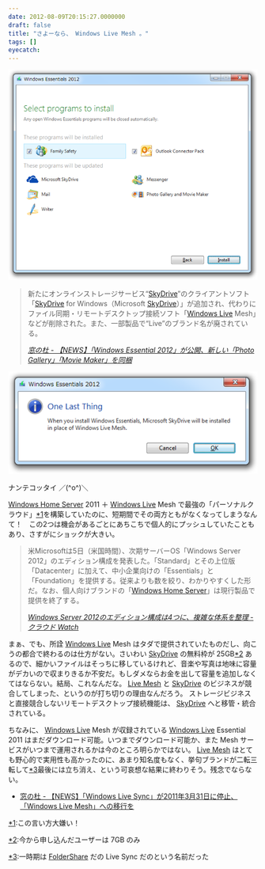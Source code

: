 ```yaml
---
date: 2012-08-09T20:15:27.0000000
draft: false
title: "さよーなら、 Windows Live Mesh 。"
tags: []
eyecatch: 
---
```

<p><img src="20120809194805.png" alt="f:id:daruyanagi:20120809194805p:plain" title="f:id:daruyanagi:20120809194805p:plain" class="hatena-fotolife"></p>

<blockquote cite="http://www.forest.impress.co.jp/docs/news/20120808_552147.html">
<p>新たにオンラインストレージサービス“<a class="keyword" href="http://d.hatena.ne.jp/keyword/SkyDrive">SkyDrive</a>”のクライアントソフト「<a class="keyword" href="http://d.hatena.ne.jp/keyword/SkyDrive">SkyDrive</a> for Windows（Microsoft <a class="keyword" href="http://d.hatena.ne.jp/keyword/SkyDrive">SkyDrive</a>）」が追加され、代わりにファイル同期・リモートデスクトップ接続ソフト「<a class="keyword" href="http://d.hatena.ne.jp/keyword/Windows%20Live">Windows Live</a> Mesh」などが削除された。また、一部製品で“Live”のブランド名が廃されている。</p>

<cite><a href="http://www.forest.impress.co.jp/docs/news/20120808_552147.html">&#x7A93;&#x306E;&#x675C; - &#x3010;NEWS&#x3011;&#x300C;Windows Essential 2012&#x300D;&#x304C;&#x516C;&#x958B;&#x3001;&#x65B0;&#x3057;&#x3044;&#x300C;Photo Gallery&#x300D;&#x300C;Movie Maker&#x300D;&#x3092;&#x540C;&#x68B1;</a></cite>
</blockquote>
<p><img src="20120809194945.png" alt="f:id:daruyanagi:20120809194945p:plain" title="f:id:daruyanagi:20120809194945p:plain" class="hatena-fotolife"></p><p>ナンテコッタイ ／(^o^)＼</p><p><a class="keyword" href="http://d.hatena.ne.jp/keyword/Windows%20Home%20Server">Windows Home Server</a> 2011 ＋ <a class="keyword" href="http://d.hatena.ne.jp/keyword/Windows%20Live">Windows Live</a> Mesh で最強の「パーソナルクラウド」<a href="#f1" name="fn1" title="この言い方大嫌い！">*1</a>を構築していたのに、短期間でその両方ともがなくなってしまうなんて！　この2つは機会があるごとにあちこちで個人的にプッシュしていたこともあり、さすがにショックが大きい。</p>

<blockquote cite="http://cloud.watch.impress.co.jp/docs/news/20120706_545307.html">
<p>米Microsoftは5日（米国時間）、次期サーバーOS「Windows Server 2012」のエディション構成を発表した。「Standard」とその上位版「Datacenter」に加えて、中小企業向けの「Essentials」と「Foundation」を提供する。従来よりも数を絞り、わかりやすくした形だ。なお、個人向けブランドの「<a class="keyword" href="http://d.hatena.ne.jp/keyword/Windows%20Home%20Server">Windows Home Server</a>」は現行製品で提供を終了する。</p>

<cite><a href="http://cloud.watch.impress.co.jp/docs/news/20120706_545307.html">Windows Server 2012&#x306E;&#x30A8;&#x30C7;&#x30A3;&#x30B7;&#x30E7;&#x30F3;&#x69CB;&#x6210;&#x306F;4&#x3064;&#x306B;&#x3001;&#x8907;&#x96D1;&#x306A;&#x4F53;&#x7CFB;&#x3092;&#x6574;&#x7406; - &#x30AF;&#x30E9;&#x30A6;&#x30C9; Watch</a></cite>
</blockquote>
<p>まぁ、でも、所詮 <a class="keyword" href="http://d.hatena.ne.jp/keyword/Windows%20Live">Windows Live</a> Mesh はタダで提供されていたものだし、向こうの都合で終わるのは仕方がない。さいわい <a class="keyword" href="http://d.hatena.ne.jp/keyword/SkyDrive">SkyDrive</a> の無料枠が 25GB<a href="#f2" name="fn2" title="今から申し込んだユーザーは 7GB のみ">*2</a> あるので、細かいファイルはそっちに移しているけれど、音楽や写真は地味に容量がデカいので収まりきるか不安だ。もしダメならお金を出して容量を追加しなくてはならない。結局、これなんだな。 <a class="keyword" href="http://d.hatena.ne.jp/keyword/Live%20Mesh">Live Mesh</a> と <a class="keyword" href="http://d.hatena.ne.jp/keyword/SkyDrive">SkyDrive</a> のビジネスが競合してしまった、というのが打ち切りの理由なんだろう。 ストレージビジネスと直接競合しないリモートデスクトップ接続機能は、 <a class="keyword" href="http://d.hatena.ne.jp/keyword/SkyDrive">SkyDrive</a> へと移管・統合されている。</p><p>ちなみに、 <a class="keyword" href="http://d.hatena.ne.jp/keyword/Windows%20Live">Windows Live</a> Mesh が収録されている <a class="keyword" href="http://d.hatena.ne.jp/keyword/Windows%20Live">Windows Live</a> Essential 2011 はまだダウンロード可能。いつまでダウンロード可能か、また Mesh サービスがいつまで運用されるかは今のところ明らかではない。 <a class="keyword" href="http://d.hatena.ne.jp/keyword/Live%20Mesh">Live Mesh</a> はとても野心的で実用性も高かったのに、あまり知名度もなく、挙句ブランドが二転三転して<a href="#f3" name="fn3" title="一時期は FolderShare だの Live Sync だのという名前だった">*3</a>最後には立ち消え、という可哀想な結果に終わりそう。残念でならない。</p>

<ul>
<li><a href="http://www.forest.impress.co.jp/docs/news/20101022_401559.html">&#x7A93;&#x306E;&#x675C; - &#x3010;NEWS&#x3011;&#x300C;Windows Live Sync&#x300D;&#x304C;2011&#x5E74;3&#x6708;31&#x65E5;&#x306B;&#x505C;&#x6B62;&#x3001;&#x300C;Windows Live Mesh&#x300D;&#x3078;&#x306E;&#x79FB;&#x884C;&#x3092;</a></li>
</ul><div class="footnote">
<p class="footnote"><a href="#fn1" name="f1" class="footnote-number">*1</a><span class="footnote-delimiter">:</span><span class="footnote-text">この言い方大嫌い！</span></p>
<p class="footnote"><a href="#fn2" name="f2" class="footnote-number">*2</a><span class="footnote-delimiter">:</span><span class="footnote-text">今から申し込んだユーザーは 7GB のみ</span></p>
<p class="footnote"><a href="#fn3" name="f3" class="footnote-number">*3</a><span class="footnote-delimiter">:</span><span class="footnote-text">一時期は <a class="keyword" href="http://d.hatena.ne.jp/keyword/FolderShare">FolderShare</a> だの Live Sync だのという名前だった</span></p>
</div>